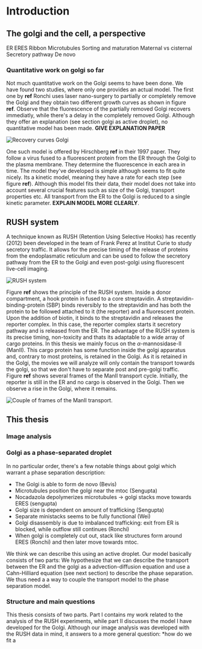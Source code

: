 # Introduction


## The golgi and the cell, a perspective

ER
ERES
Ribbon
Microtubules
Sorting and maturation
Maternal vs cisternal
Secretory pathway
De novo 

### Quantitative work on golgi so far

Not much quantitative work on the Golgi seems to have been done. We have found two studies, where only one provides an actual model. The first one by **ref** Ronchi uses laser nano-surgery to partially or completely remove the Golgi and they obtain two different growth curves as shown in figure **ref**. Observe that the fluorescence of the partially removed Golgi recovers immediatly, while there's a delay in the completely removed Golgi. Although they offer an explanation (see section golgi as active droplet), no quantitative model has been made. **GIVE EXPLANATION PAPER**

![Recovery curves Golgi]()

One such model is offered by Hirschberg **ref** in their 1997 paper. They follow a virus fused to a fluorescent protein from the ER through the Golgi to the plasma membrane. They determine the fluorescence in each area in time. The model they've developed is simple although seems to fit quite nicely. Its a kinetic model, meaning they have a rate for each step (see figure **ref**). Although this model fits their data, their model does not take into account several crucial features such as size of the Golgi, transport properties etc. All transport from the ER to the Golgi is reduced to a single kinetic parameter. **EXPLAIN MODEL MORE CLEARLY**.

## RUSH system

A technique known as RUSH (Retention Using Selective Hooks) has recently (2012) been developed in the team of Frank Perez at Institut Curie to study secretory traffic. It allows for the precise timing of the release of proteins from the endoplasmatic reticulum and can be used to follow the secretory pathway from the ER to the Golgi and even post-golgi using fluorescent live-cell imaging. 

![RUSH system]()

Figure **ref** shows the principle of the RUSH system. Inside a donor compartment, a hook protein in fused to a core streptavidin. A streptavidin-binding-protein (SBP) binds reversibly to the streptavidin and has both the protein to be followed attached to it (the reporter) and a fluorescent protein. Upon the addition of biotin, it binds to the streptavidin and releases the reporter complex. In this case, the reporter complex starts it secretory pathway and is released from the ER. The advantage of the RUSH system is its precise timing, non-toxicity and thats its adaptable to a wide array of cargo proteins. In this thesis we mainly focus on the $\alpha$-mannosidase-II (ManII). This cargo protein has some function inside the golgi apparatus and, contrary to most proteins, is retained in the Golgi. As it is retained in the Golgi, the movies we will analyze will only contain the transport towards the golgi, so that we don't have to separate post and pre-golgi traffic. Figure **ref** shows several frames of the ManII transport cycle. Initially, the reporter is still in the ER and no cargo is observed in the Golgi. Then we observe a rise in the Golgi, where it remains. 

![Couple of frames of the ManII transport. ]()

## This thesis



### Image analysis


### Golgi as a phase-separated droplet

In no particular order, there's a few notable things about golgi which  warrant a phase separation description:

* The Golgi is able to form de novo (Bevis)
* Microtubules position the golgi near the mtoc (Sengupta)
* Nocadazola depolymerizes microtubules -> golgi stacks move towards ERES (sengupta)
* Golgi size is dependent on amount of trafficking (Sengupta)
* Separate ministacks seems to be fully functional (Wei)
* Golgi disassembly is due to imbalanced trafficking: exit from ER is blocked, while outflow still continues (Ronchi)
* When golgi is completely cut out, stack like structures form around ERES (Ronchi) and then later move towards mtoc. 

We think we can describe this using an active droplet. Our model basically consists of two parts: We hypothesize that we can describe the transport between the ER and the golgi as a advection-diffusion equation and use a Cahn-Hilliard equation (see next section) to describe the phase separation. We thus need a a way to couple the transport model to the phase separation model. 

### Structure and main questions

This thesis consists of two parts. Part I contains my work related to the analysis of the RUSH experiments, while part II discusses the model I have developed for the Golgi. Although our image analysis was developed with the RUSH data in mind, it answers to a more general question: *how do we fit a 


